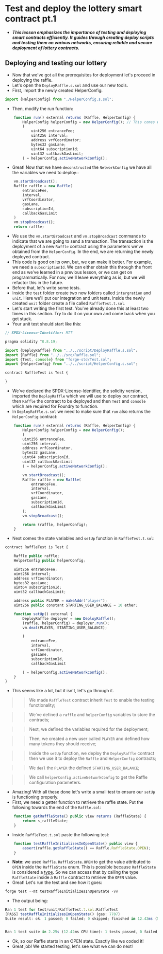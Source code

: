 # Test and deploy the lottery smart contract pt.1
- ***This lesson emphasizes the importance of testing and deploying smart contracts efficiently. It guides through creating deploy scripts and testing them on various networks, ensuring reliable and secure deployment of lottery contracts.***

## Deploying and testing our lottery
- Now that we've got all the prerequisites for deployment let's proceed in deploying the raffle.
- Let's open the `DeployRaffle.s.sol` and use our new tools.
- First, import the newly created HelperConfig.

```javascript
import {HelperConfig} from "./HelperConfig.s.sol";
```

- Then, modify the run function:

```javascript
    function run() external returns (Raffle, HelperConfig) {
        HelperConfig helperConfig = new HelperConfig(); // This comes with our mocks!
        (
            uint256 entranceFee;
            uint256 interval;
            address vrfCoordinator;
            bytes32 gasLane;
            uint64 subscriptionId;
            uint32 callbackGasLimit;
        ) = helperConfig.activeNetworkConfig();
```

- Great! Now that we have `deconstructed` the `NetworkConfig` we have all the variables we need to deploy::
```javascript
    vm.startBroadcast();
    Raffle raffle = new Raffle(
        entranceFee,
        interval,
        vrfCoordinator,
        gasLane,
        subscriptionId,
        callbackGasLimit
    )
    vm.stopBroadcast();
    return raffle;
```

- We use the `vm.startBroadcast` and `vm.stopBroadcast` commands to indicate that we are going to send a transaction. The transaction is the deployment of a new `Raffle` contract using the parameters we've obtained from the `HelperConfig`. In the end, we are returning the newly deployed contract.
- This code is good on its own, but, we can make it better. For example, we need a `subscriptionId`. We can either obtain this through the front end as we've learned in a previous lesson, or we can get on programmatically. For now, we'll leave everything as is, but we will refactor this in the future.
- Before that, let's write some tests.
- Inside the `test` folder create two new folders called `intergration` and `unit`. Here we'll put our integration and unit tests. Inside the newly created `unit` folder create a file called `RaffleTest.t.sol`.
- Let's start writing the first test. You've already done this at least two times in this section. Try to do it on your own and come back when you get stuck.
- Your unit test should start like this:

```javascript
// SPDX-License-Identifier: MIT

pragma solidity ^0.8.19;

import {DeployRaffle} from "../../script/DeployRaffle.s.sol";
import {Raffle} from "../../src/Raffle.sol";
import {Test, console} from "forge-std/Test.sol";
import {HelperConfig} from "../../script/HelperConfig.s.sol";

contract RaffleTest is Test {

}
```

- We've declared the SPDX-License-Identifier, the solidity version, imported the `DeployRaffle` which we will use to deploy our contract, then `Raffle` the contract to be deployed and then `Test` and `console` which are required for Foundry to function.
- In `DeployRaffle.s.sol` we need to make sure that `run` also returns the `HelperConfig` contract:

```javascript
    function run() external returns (Raffle, HelperConfig) {
        HelperConfig helperConfig = new HelperConfig();
        (
        uint256 entranceFee,
        uint256 interval,
        address vrfCoordinator,
        bytes32 gasLane,
        uint64 subscriptionId,
        uint32 callbackGasLimit
        ) = helperConfig.activeNetworkConfig();

        vm.startBroadcast();
        Raffle raffle = new Raffle(
            entranceFee,
            interval,
            vrfCoordinator,
            gasLane,
            subscriptionId,
            callbackGasLimit
        );
        vm.stopBroadcast();

        return (raffle, helperConfig);
    }
```

- Next comes the state variables and `setUp` function in `RaffleTest.t.sol`:

```javascript
contract RaffleTest is Test {

    Raffle public raffle;
    HelperConfig public helperConfig;

    uint256 entranceFee;
    uint256 interval;
    address vrfCoordinator;
    bytes32 gasLane;
    uint64 subscriptionId;
    uint32 callbackGasLimit;

    address public PLAYER = makeAddr("player");
    uint256 public constant STARTING_USER_BALANCE = 10 ether;

    function setUp() external {
        DeployRaffle deployer = new DeployRaffle();
        (raffle, helperConfig) = deployer.run();
        vm.deal(PLAYER, STARTING_USER_BALANCE);

        (
            entranceFee,
            interval,
            vrfCoordinator,
            gasLane,
            subscriptionId,
            callbackGasLimit

        ) = helperConfig.activeNetworkConfig();
    }
}
```

- This seems like a lot, but it isn't, let's go through it.

>> We made `RaffleTest` contract inherit `Test` to enable the testing functionality;

>> We've defined a `raffle` and `helperConfig` variables to store the contracts;

>> Next, we defined the variables required for the deployment;

>> Then, we created a new user called `PLAYER` and defined how many tokens they should receive;

>> Inside the `setUp` function, we deploy the `DeployRaffle` contract then we use it to deploy the `Raffle` and `HelperConfig` contracts;

>> We `deal` the `PLAYER` the defined `STARTING_USER_BALANCE`;

>> We call `helperConfig.activeNetworkConfig` to get the Raffle configuration parameters.

- Amazing! With all these done let's write a small test to ensure our `setUp` is functioning properly.
- First, we need a getter function to retrieve the raffle state. Put the following towards the end of the `Raffle.sol`:

```javascript
    function getRaffleState() public view returns (RaffleState) {
        return s_raffleState;
    }
```

- Inside `RaffleTest.t.sol` paste the following test:

```javascript
    function testRaffleInitializesInOpenState() public view {
        assert(raffle.getRaffleState() == Raffle.RaffleState.OPEN);
    }
```

- **Note**: we used `Raffle.RaffleState.OPEN` to get the value attributed to `OPEN` inside the `RaffleState` enum. This is possible because `RaffleState` is considered a [type](https://docs.soliditylang.org/en/latest/types.html#enums). So we can access that by calling the type `RaffleState` inside a `Raffle` contract to retrieve the `OPEN` value.
- Great! Let's run the test and see how it goes:

```javascript
forge test --mt testRaffleInitializesInOpenState -vv
```

- The output being:

```javascript
Ran 1 test for test/unit/RaffleTest.t.sol:RaffleTest
[PASS] testRaffleInitializesInOpenState() (gas: 7707)
Suite result: ok. 1 passed; 0 failed; 0 skipped; finished in 12.42ms (51.80µs CPU time)


Ran 1 test suite in 2.25s (12.42ms CPU time): 1 tests passed, 0 failed, 0 skipped (1 total tests)
```

- Ok, so our Raffle starts in an OPEN state. Exactly like we coded it!
- Great job! We started testing, let's see what we can do next!
